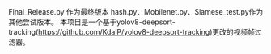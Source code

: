 <!--
 * @Author: loyunemo 3210100968@zju.edu.cn
 * @Date: 2024-06-21 18:17:19
 * @LastEditors: loyunemo 3210100968@zju.edu.cn
 * @LastEditTime: 2024-06-21 18:17:56
 * @FilePath: \Data_Mining\Try1\yolotest\yolov8-deepsort-tracking\README.md
 * @Description: 这是默认设置,请设置`customMade`, 打开koroFileHeader查看配置 进行设置: https://github.com/OBKoro1/koro1FileHeader/wiki/%E9%85%8D%E7%BD%AE
-->
Final_Release.py 作为最终版本
hash.py、Mobilenet.py、Siamese_test.py作为其他尝试版本。
本项目是一个基于yolov8-deepsort-tracking(https://github.com/KdaiP/yolov8-deepsort-tracking)更改的视频帧过滤器。
